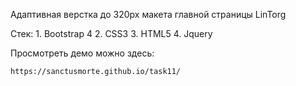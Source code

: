 Адаптивная верстка до 320px макета главной страницы LinTorg

Стек:
    1. Bootstrap 4
    2. CSS3
    3. HTML5
    4. Jquery

Просмотреть демо можно здесь:

    https://sanctusmorte.github.io/task11/


